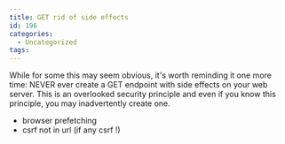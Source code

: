 ```yaml
---
title: GET rid of side effects
id: 196
categories:
  - Uncategorized
tags:
---
```


While for some this may seem obvious, it's worth reminding it one more time: NEVER ever create a GET endpoint with side effects on your web server. This is an overlooked security principle and even if you know this principle, you may inadvertently create one.

- browser prefetching
- csrf not in url (if any csrf !)